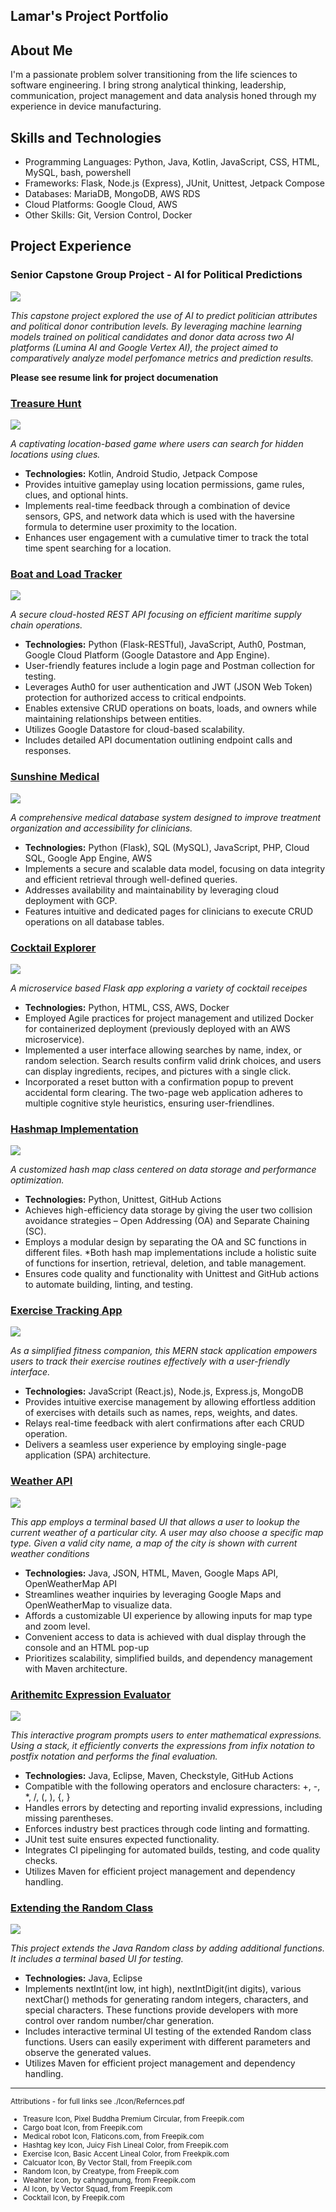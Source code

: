 ## Lamar's Project Portfolio

## About Me
I'm a passionate problem solver transitioning from the life sciences to software engineering. I bring strong analytical thinking, leadership, communication, project management and data analysis honed through my experience in device manufacturing. 


## Skills and Technologies

* Programming Languages: Python, Java, Kotlin, JavaScript, CSS, HTML, MySQL, bash, powershell 
* Frameworks: Flask, Node.js (Express), JUnit, Unittest, Jetpack Compose
* Databases: MariaDB, MongoDB, AWS RDS
* Cloud Platforms: Google Cloud, AWS
* Other Skills: Git, Version Control, Docker

## Project Experience

### Senior Capstone Group Project - AI for Political Predictions
![](./Icons/ai.png)

*This capstone project explored the use of AI to predict politician attributes and political donor contribution levels. By leveraging machine learning models trained on political candidates and donor data across two AI platforms (Lumina AI and Google Vertex AI), the project aimed to comparatively analyze model perfomance metrics and prediction results.*

**Please see resume link for project documenation**

### [Treasure Hunt](https://github.com/voyagerfan/Treasure-Hunt.git)
![](./Icons/treasure.png)

*A captivating location-based game where users can search for hidden locations using clues.*

* **Technologies:** Kotlin, Android Studio, Jetpack Compose
* Provides intuitive gameplay using location permissions, game rules, clues, and optional hints.
* Implements real-time feedback through a combination of device sensors, GPS, and network data which is used with the haversine formula to determine user proximity to the location.
* Enhances user engagement with a cumulative timer to track the total time spent searching for a location.



### [Boat and Load Tracker](https://github.com/voyagerfan/Boat-and-Load-Tracker.git)

![](./Icons/cargoboat.png)

*A secure cloud-hosted REST API focusing on efficient maritime supply chain operations.*

* **Technologies:** Python (Flask-RESTful), JavaScript, Auth0, Postman, Google Cloud Platform (Google Datastore and App Engine). 
* User-friendly features include a login page and Postman collection for testing. 
* Leverages Auth0 for user authentication and JWT (JSON Web Token) protection for authorized access to critical endpoints.
* Enables extensive CRUD operations on boats, loads, and owners while maintaining relationships between entities. 
* Utilizes Google Datastore for cloud-based scalability.
* Includes detailed API documentation outlining endpoint calls and responses.


### [Sunshine Medical](https://github.com/voyagerfan/Sunshine-Medical.git)


![](./Icons/medical-robot.png)

*A comprehensive medical database system designed to improve treatment organization and accessibility for clinicians.*

* **Technologies:** Python (Flask), SQL (MySQL), JavaScript, PHP, Cloud SQL, Google App Engine, AWS
* Implements a secure and scalable data model, focusing on data integrity and efficient retrieval through well-defined queries.
* Addresses availability and maintainability by leveraging cloud deployment with GCP.
* Features intuitive and dedicated pages for clinicians to execute CRUD operations on all database tables.


### [Cocktail Explorer](https://github.com/voyagerfan/Cocktail-App)

![](./Icons/cocktail.png)

*A microservice based Flask app exploring a variety of cocktail receipes*

* **Technologies:** Python, HTML, CSS, AWS, Docker
* Employed Agile practices for project management and utilized Docker for containerized deployment (previously deployed with an AWS microservice).
* Implemented a user interface allowing searches by name, index, or random selection. Search results confirm valid drink choices, and users can display ingredients, recipes, and pictures with a single click.
* Incorporated a reset button with a confirmation popup to prevent accidental form clearing. The two-page web application adheres to multiple cognitive style heuristics, ensuring user-friendlines.

### [Hashmap Implementation](https://github.com/voyagerfan/Hashmap-Implementation.git)

![](./Icons/hashtag.png)

*A customized hash map class centered on data storage and performance optimization.*

* **Technologies:** Python, Unittest, GitHub Actions
* Achieves high-efficiency data storage by giving the user two collision avoidance strategies – Open Addressing (OA) and Separate Chaining (SC).
* Employs a modular design by separating the OA and SC functions in different files.
*Both hash map implementations include a holistic suite of functions for insertion, retrieval, deletion, and table management.
* Ensures code quality and functionality with Unittest and GitHub actions to automate building, linting, and testing.


### [Exercise Tracking App](https://github.com/voyagerfan/Exercise-Tracking-App.git)

![](./Icons/exercise.png)

*As a simplified fitness companion, this MERN stack application empowers users to track their exercise routines effectively with a user-friendly interface.*

* **Technologies:** JavaScript (React.js), Node.js, Express.js, MongoDB
* Provides intuitive exercise management by allowing effortless addition of exercises with details such as names, reps, weights, and dates.
* Relays real-time feedback with alert confirmations after each CRUD operation.
* Delivers a seamless user experience by employing single-page application (SPA) architecture.

### [Weather API](https://github.com/voyagerfan/Weather-API.git)

![](./Icons/weather.png)

*This app employs a terminal based UI that allows a user to lookup the current weather of a particular city. A user may also choose a specific map type. Given a valid city name, a map of the city is shown with current weather conditions*

* **Technologies:** Java, JSON, HTML, Maven, Google Maps API, OpenWeatherMap API
* Streamlines weather inquiries by leveraging Google Maps and OpenWeatherMap to visualize data.
* Affords a customizable UI experience by allowing inputs for map type and zoom level.
* Convenient access to data is achieved with dual display through the console and an HTML pop-up
* Prioritizes scalability, simplified builds, and dependency management with Maven architecture. 

### [Arithemitc Expression Evaluator](https://github.com/voyagerfan/Arithmetic-Expression-Evaluator.git)

![](./Icons/calculator.png)

*This interactive program prompts users to enter mathematical expressions. Using a stack, it efficiently converts the expressions from infix notation to postfix notation  and performs the final evaluation.*

* **Technologies:** Java, Eclipse, Maven, Checkstyle, GitHub Actions
* Compatible with the following operators and enclosure characters: +, -, *, /, (, ), {, }
* Handles errors by detecting and reporting invalid expressions, including missing parentheses.
* Enforces industry best practices through code linting and formatting.
* JUnit test suite ensures expected functionality.
* Integrates CI pipelinging for automated builds, testing, and code quality checks.
* Utilizes Maven for efficient project management and dependency handling.

### [Extending the Random Class](https://github.com/voyagerfan/Extending-the-Random-Class.git)

![](./Icons/random.png)

*This project extends the Java Random class by adding additional functions. It includes a terminal based UI for testing.*

* **Technologies:** Java, Eclipse
* Implements nextInt(int low, int high), nextIntDigit(int digits), various nextChar() methods for generating random integers, characters, and special characters. These functions provide developers with more control over random number/char generation.
* Includes interactive terminal UI testing of the extended Random class functions. Users can easily experiment with different parameters and observe the generated values.
* Utilizes Maven for efficient project management and dependency handling.
---

<small> Attributions - for full links see ./Icon/Refernces.pdf 
* Treasure Icon, Pixel Buddha Premium Circular, from Freepik.com 
* Cargo boat Icon, from Freepik.com
* Medical robot Icon, Flaticons.com, from Freepik.com
* Hashtag key Icon, Juicy Fish Lineal Color, from Freepik.com
* Exercise Icon, Basic Accent Lineal Color, from Freekpik.com
* Calcuator Icon, By Vector Stall, from Freepik.com
* Random Icon, by Creatype, from Freepik.com
* Weahter Icon, by cahnggunung, from Freepik.com
* AI Icon, by Vector Squad, from Freepik.com
* Cocktail Icon, by Freepik.com

